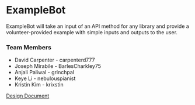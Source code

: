 # ExampleBot

ExampleBot will take an input of an API method for any library and provide a volunteer-provided example with simple inputs and outputs to the user.

### Team Members

- David Carpenter - carpenterd777
- Joseph Mirabile - BarlesCharkley75
- Anjali Paliwal - grinchpal
- Keye Li - nebulouspianist
- Kristin Kim - krixstin

[Design Document](https://github.com/BarlesCharkley75/SSW345-Design-Workshop/blob/03882450f8c38a1560f01b3dd167a9b73a9db909/DESIGN.md)
